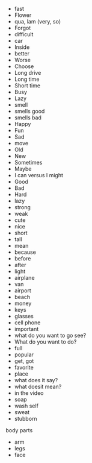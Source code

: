 - fast
- Flower
- qua, lam (very, so)
- Forgot
- difficult
- car
- Inside
- better
- Worse
- Choose
- Long drive
- Long time
- Short time
- Busy
- Lazy
- smell
- smells good
- smells bad
- Happy
- Fun
- Sad
- move
- Old
- New
- Sometimes
- Maybe
- I can versus I might
- Good
- Bad
- Hard
- lazy
- strong
- weak
- cute
- nice
- short
- tall
- mean
- because
- before
- after
- light
- airplane
- van
- airport
- beach
- money
- keys
- glasses
- cell phone
- important
- what do you want to go see?
- What do you want to do?
- full
- popular
- get, got
- favorite 
- place
- what does it say?
- what doesit mean?
- in the video
- soap
- wash self
- sweat
- stubborn


body parts
- arm
- legs
- face